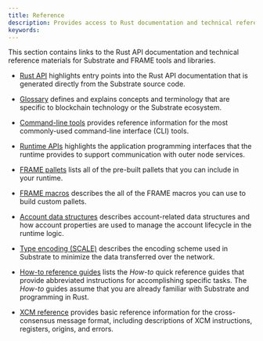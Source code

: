 ```yaml
---
title: Reference
description: Provides access to Rust documentation and technical reference materials for Substrate and FRAME.
keywords:
---
```


This section contains links to the Rust API documentation and technical reference materials for Substrate and FRAME tools and libraries.

- [Rust API](/reference/rust-api/) highlights entry points into the Rust API documentation that is generated directly from the Substrate source code.

- [Glossary](/reference/glossary) defines and explains concepts and terminology that are specific to blockchain technology or the Substrate ecosystem.

- [Command-line tools](/reference/command-line-tools) provides reference information for the most commonly-used command-line interface (CLI) tools.

- [Runtime APIs](/reference/runtime-apis/) highlights the application programming interfaces that the runtime provides to support communication with outer node services.

- [FRAME pallets](/reference/frame-pallets) lists all of the pre-built pallets that you can include in your runtime.

- [FRAME macros](/reference/frame-macros) describes the all of the FRAME macros you can use to build custom pallets.

- [Account data structures](/reference/account-data-structures/) describes account-related data structures and how account properties are used to manage the account lifecycle in the runtime logic.

- [Type encoding (SCALE)](/reference/scale-codec) describes the encoding scheme used in Substrate to minimize the data transferred over the network.

- [How-to reference guides](/reference/how-to-guides) lists the _How-to_ quick reference guides that provide abbreviated instructions for accomplishing specific tasks.
  The _How-to_ guides assume that you are already familiar with Substrate and programming in Rust.

- [XCM reference](/reference/xcm-reference) provides basic reference information for the cross-consensus message format, including descriptions of XCM instructions, registers, origins, and errors.